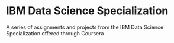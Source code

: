 # IBM Data Science Specialization
A series of assignments and projects from the IBM Data Science Specialization offered through Coursera
